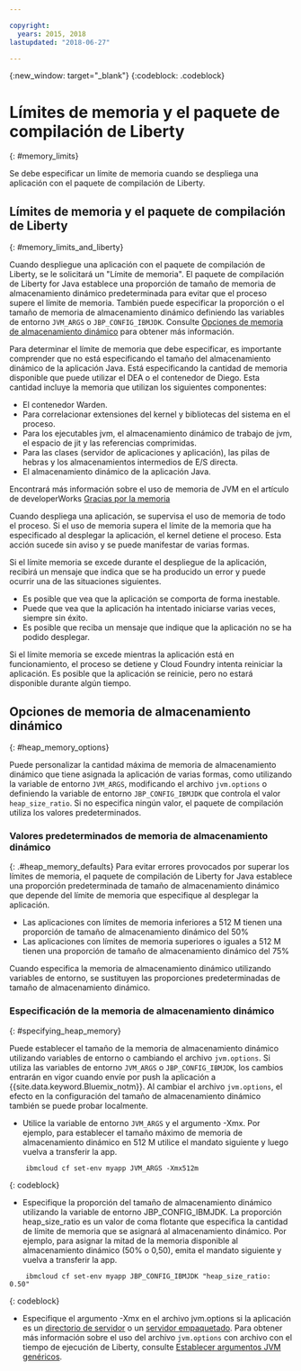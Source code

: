 ```yaml
---

copyright:
  years: 2015, 2018
lastupdated: "2018-06-27"

---
```


{:new_window: target="_blank"}
{:codeblock: .codeblock}

# Límites de memoria y el paquete de compilación de Liberty
{: #memory_limits}

Se debe especificar un límite de memoria cuando se despliega una aplicación con el paquete de compilación de Liberty.

## Límites de memoria y el paquete de compilación de Liberty
{: #memory_limits_and_liberty}


Cuando despliegue una aplicación con el paquete de compilación de Liberty, se le solicitará un "Límite de memoria". El paquete de compilación de Liberty for Java establece una proporción de tamaño de memoria de almacenamiento dinámico predeterminada para evitar que el proceso supere el límite de memoria. También puede especificar la proporción o el tamaño de memoria de almacenamiento dinámico definiendo las variables de entorno `JVM_ARGS` o `JBP_CONFIG_IBMJDK`. Consulte [Opciones de memoria de almacenamiento dinámico](#heap_memory_options) para obtener más información.

Para determinar el límite de memoria que debe especificar, es importante comprender que no está especificando el tamaño del almacenamiento dinámico de la aplicación Java. Está especificando la cantidad de memoria disponible que puede utilizar el DEA o el contenedor de Diego. Esta cantidad incluye la memoria que utilizan los siguientes componentes:

* El contenedor Warden.
* Para correlacionar extensiones del kernel y bibliotecas del sistema en el proceso.
* Para los ejecutables jvm, el almacenamiento dinámico de trabajo de jvm, el espacio de jit y las referencias comprimidas.
* Para las clases (servidor de aplicaciones y aplicación), las pilas de hebras y los almacenamientos intermedios de E/S directa.
* El almacenamiento dinámico de la aplicación Java.

Encontrará más información sobre el uso de memoria de JVM en el artículo de developerWorks [Gracias por la memoria](http://www.ibm.com/developerworks/library/j-nativememory-linux/)

Cuando despliega una aplicación, se supervisa el uso de memoria de todo el proceso. Si el uso de memoria supera el límite de la memoria que ha especificado al desplegar la aplicación, el kernel detiene el proceso. Esta acción sucede sin aviso y se puede manifestar de varias formas.

 Si el límite memoria se excede durante el despliegue de la aplicación, recibirá un mensaje que indica que se ha producido un error y puede ocurrir una de las situaciones siguientes.

  * Es posible que vea que la aplicación se comporta de forma inestable.
  * Puede que vea que la aplicación ha intentado iniciarse varias veces, siempre sin éxito.
  * Es posible que reciba un mensaje que indique que la aplicación no se ha podido desplegar.

Si el límite memoria se excede mientras la aplicación está en funcionamiento, el proceso se detiene y Cloud Foundry intenta reiniciar la aplicación. Es posible que la aplicación se reinicie, pero no estará disponible durante algún tiempo.

## Opciones de memoria de almacenamiento dinámico
{: #heap_memory_options}

Puede personalizar la cantidad máxima de memoria de almacenamiento dinámico que tiene asignada la aplicación de varias formas, como utilizando la variable de entorno `JVM_ARGS`, modificando el archivo `jvm.options` o definiendo la variable de entorno `JBP_CONFIG_IBMJDK` que controla el valor `heap_size_ratio`. Si no especifica ningún valor, el paquete de compilación utiliza los valores predeterminados.

### Valores predeterminados de memoria de almacenamiento dinámico
{: .#heap_memory_defaults}
Para evitar errores provocados por superar los límites de memoria, el paquete de compilación de Liberty for Java establece una proporción predeterminada de tamaño de almacenamiento dinámico que depende del límite de memoria que especifique al desplegar la aplicación.

* Las aplicaciones con límites de memoria inferiores a 512 M tienen una proporción de tamaño de almacenamiento dinámico del 50%
* Las aplicaciones con límites de memoria superiores o iguales a 512 M tienen una proporción de tamaño de almacenamiento dinámico del 75%

Cuando especifica la memoria de almacenamiento dinámico utilizando variables de entorno, se sustituyen las proporciones predeterminadas de tamaño de almacenamiento dinámico.

### Especificación de la memoria de almacenamiento dinámico
{: #specifying_heap_memory}

Puede establecer el tamaño de la memoria de almacenamiento dinámico utilizando variables de entorno o cambiando el archivo `jvm.options`. Si utiliza las variables de entorno `JVM_ARGS` o `JBP_CONFIG_IBMJDK`, los cambios entrarán en vigor cuando envíe por push la aplicación a {{site.data.keyword.Bluemix_notm}}. Al cambiar el archivo `jvm.options`, el efecto en la configuración del tamaño de almacenamiento dinámico también se puede probar localmente.

* Utilice la variable de entorno `JVM_ARGS` y el argumento -Xmx. Por ejemplo, para establecer el tamaño máximo de memoria de almacenamiento dinámico en 512 M utilice el mandato siguiente y luego vuelva a transferir la app.

```
    ibmcloud cf set-env myapp JVM_ARGS -Xmx512m
```
{: codeblock}

* Especifique la proporción del tamaño de almacenamiento dinámico utilizando la variable de entorno JBP_CONFIG_IBMJDK.  La proporción heap_size_ratio es un valor de coma flotante que especifica la cantidad de límite de memoria que se asignará al almacenamiento dinámico.  Por ejemplo, para asignar la mitad de la memoria disponible al almacenamiento dinámico (50% o 0,50), emita el mandato siguiente y vuelva a transferir la app.

```
    ibmcloud cf set-env myapp JBP_CONFIG_IBMJDK "heap_size_ratio: 0.50"
```
{: codeblock}

* Especifique el argumento -Xmx en el archivo jvm.options si la aplicación es un [directorio de servidor](optionsForPushing.html#server_directory) o un [servidor empaquetado](optionsForPushing.html#packaged_server). Para obtener más información sobre el uso del archivo `jvm.options` con archivo con el tiempo de ejecución de Liberty, consulte [Establecer argumentos JVM genéricos](http://www-01.ibm.com/support/docview.wss?uid=swg21596474).  
